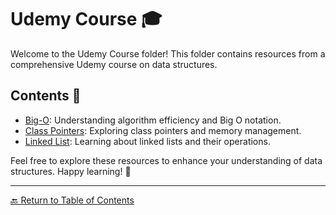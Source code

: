 # Udemy Course 🎓

Welcome to the Udemy Course folder! This folder contains resources from a comprehensive Udemy course on data structures.

## Contents 📄

- [Big-O](./1-Big-O/index.md): Understanding algorithm efficiency and Big O notation.
- [Class Pointers](./2-Class-Pointers/index.md): Exploring class pointers and memory management.
- [Linked List](./3-LinkedList/index.md): Learning about linked lists and their operations.

Feel free to explore these resources to enhance your understanding of data structures. Happy learning! 🚀

---

[🔙 Return to Table of Contents](/README.md)